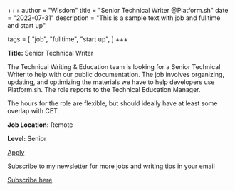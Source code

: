 +++
author = "Wisdom"
title = "Senior Technical Writer @Platform.sh"
date = "2022-07-31"
description = "This is a sample text with job and fulltime and start up"

tags = [
    "job",
    "fulltime",
    "start up",
]
+++

**Title:** Senior Technical Writer

The Technical Writing & Education team is looking for a Senior Technical Writer to help with our public documentation. The job involves organizing, updating, and optimizing the materials we have to help developers use Platform.sh. The role reports to the Technical Education Manager.

The hours for the role are flexible, but should ideally have at least some overlap with CET.

**Job Location:** Remote

**Level:** Senior

[Apply](https://platform.sh/company/careers/job/?gh_jid=5954714002) 

Subscribe to my newsletter for more jobs and writing tips in your email

[Subscribe here](https://www.getrevue.co/profile/wise4rmgod)
